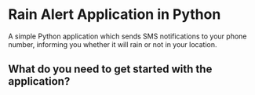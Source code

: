 # Rain Alert Application in Python <br>
A simple Python application which sends SMS notifications to your phone number, informing you whether it will rain or not in your location. <br>

## What do you need to get started with the application?
